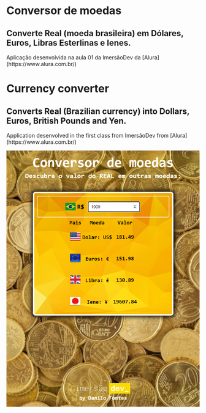 # Conversor de moedas

<h2>Converte Real (moeda brasileira) em Dólares, Euros, Libras Esterlinas e Ienes.</h2>
Aplicação desenvolvida na aula 01 da ImersãoDev da [Alura](https://www.alura.com.br/)

# Currency converter

<h2>Converts Real (Brazilian currency) into Dollars, Euros, British Pounds and Yen.</h2>
Application desenvolved in the first class from ImersãoDev from [Alura](https://www.alura.com.br/)

![Screenshot](CurrenciesConverter.png)

